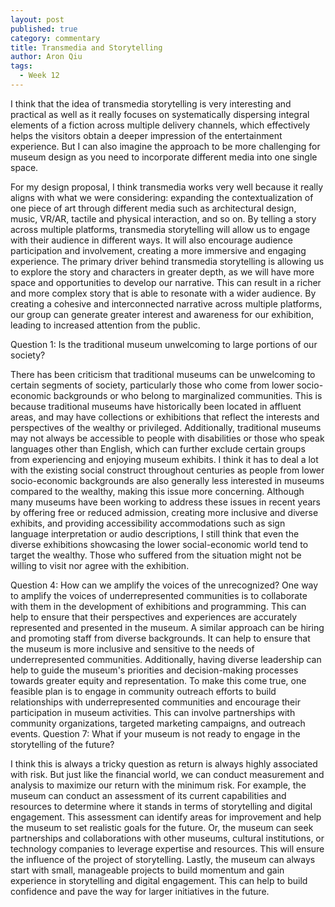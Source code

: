 ```yaml
---
layout: post
published: true
category: commentary
title: Transmedia and Storytelling
author: Aron Qiu
tags:
  - Week 12
---
```

I think that the idea of transmedia storytelling is very interesting and practical as well as it really focuses on systematically dispersing integral elements of a fiction across multiple delivery channels, which effectively helps the visitors obtain a deeper impression of the entertainment experience. But I can also imagine the approach to be more challenging for museum design as you need to incorporate different media into one single space. 

For my design proposal, I think transmedia works very well because it really aligns with what we were considering: expanding the contextualization of one piece of art through different media such as architectural design, music, VR/AR, tactile and physical interaction, and so on. By telling a story across multiple platforms, transmedia storytelling will allow us to engage with their audience in different ways. It will also encourage audience participation and involvement, creating a more immersive and engaging experience. The primary driver behind transmedia storytelling is allowing us to explore the story and characters in greater depth, as we will have more space and opportunities to develop our narrative. This can result in a richer and more complex story that is able to resonate with a wider audience. By creating a cohesive and interconnected narrative across multiple platforms, our group can generate greater interest and awareness for our exhibition, leading to increased attention from the public.

Question 1: Is the traditional museum unwelcoming to large portions of our society?

There has been criticism that traditional museums can be unwelcoming to certain segments of society, particularly those who come from lower socio-economic backgrounds or who belong to marginalized communities. This is because traditional museums have historically been located in affluent areas, and may have collections or exhibitions that reflect the interests and perspectives of the wealthy or privileged. Additionally, traditional museums may not always be accessible to people with disabilities or those who speak languages other than English, which can further exclude certain groups from experiencing and enjoying museum exhibits. I think it has to deal a lot with the existing social construct throughout centuries as people from lower socio-economic backgrounds are also generally less interested in museums compared to the wealthy, making this issue more concerning. Although many museums have been working to address these issues in recent years by offering free or reduced admission, creating more inclusive and diverse exhibits, and providing accessibility accommodations such as sign language interpretation or audio descriptions, I still think that even the diverse exhibitions showcasing the lower social-economic world tend to target the wealthy. Those who suffered from the situation might not be willing to visit nor agree with the exhibition.

Question 4: How can we amplify the voices of the unrecognized? 
One way to amplify the voices of underrepresented communities is to collaborate with them in the development of exhibitions and programming. This can help to ensure that their perspectives and experiences are accurately represented and presented in the museum. A similar approach can be hiring and promoting staff from diverse backgrounds. It can help to ensure that the museum is more inclusive and sensitive to the needs of underrepresented communities. Additionally, having diverse leadership can help to guide the museum's priorities and decision-making processes towards greater equity and representation.
To make this come true, one feasible plan is to engage in community outreach efforts to build relationships with underrepresented communities and encourage their participation in museum activities. This can involve partnerships with community organizations, targeted marketing campaigns, and outreach events.
Question 7: What if your museum is not ready to engage in the storytelling of the future?

I think this is always a tricky question as return is always highly associated with risk. But just like the financial world, we can conduct measurement and analysis to maximize our return with the minimum risk. For example, the museum can conduct an assessment of its current capabilities and resources to determine where it stands in terms of storytelling and digital engagement. This assessment can identify areas for improvement and help the museum to set realistic goals for the future. Or, the museum can seek partnerships and collaborations with other museums, cultural institutions, or technology companies to leverage expertise and resources. This will ensure the influence of the project of storytelling. Lastly, the museum can always start with small, manageable projects to build momentum and gain experience in storytelling and digital engagement. This can help to build confidence and pave the way for larger initiatives in the future.

